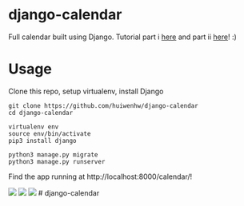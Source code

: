 # django-calendar
Full calendar built using Django. Tutorial part i [here](https://www.huiwenteo.com/normal/2018/07/24/django-calendar.html) and part ii [here](https://www.huiwenteo.com/normal/2018/07/29/django-calendar-ii.html)! :)

# Usage
Clone this repo, setup virtualenv, install Django
```
git clone https://github.com/huiwenhw/django-calendar
cd django-calendar

virtualenv env
source env/bin/activate
pip3 install django

python3 manage.py migrate
python3 manage.py runserver
```
Find the app running at http://localhost:8000/calendar/!

<img src=/images/calendar_v2.0.png/>
<img src=/images/calendar_v2.0_form_new.png/>
<img src=/images/calendar_v2.0_form_edit.png/>
# django-calendar
